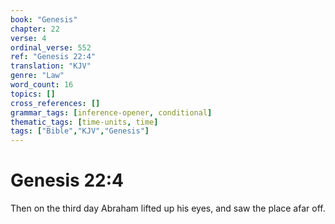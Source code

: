 ```yaml
---
book: "Genesis"
chapter: 22
verse: 4
ordinal_verse: 552
ref: "Genesis 22:4"
translation: "KJV"
genre: "Law"
word_count: 16
topics: []
cross_references: []
grammar_tags: [inference-opener, conditional]
thematic_tags: [time-units, time]
tags: ["Bible","KJV","Genesis"]
---
```


# Genesis 22:4

Then on the third day Abraham lifted up his eyes, and saw the place afar off.
